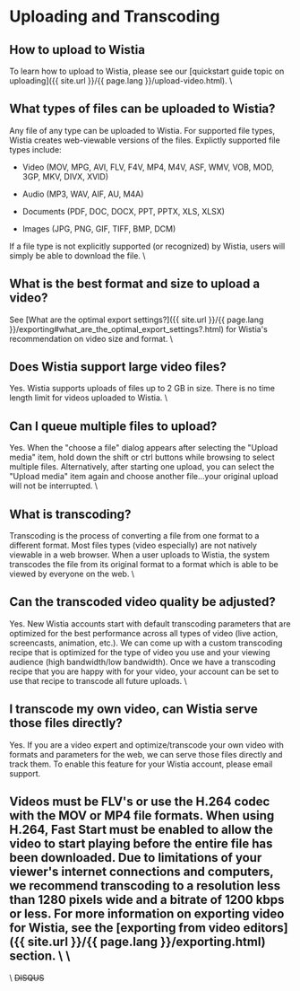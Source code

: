 # Uploading and Transcoding

## How to upload to Wistia

To learn how to upload to Wistia, please see our [quickstart guide topic on uploading]({{ site.url }}/{{ page.lang }}/upload-video.html).
\\
## What types of files can be uploaded to Wistia?

Any file of any type can be uploaded to Wistia.  For supported file types, Wistia creates web-viewable versions of the files.  Explictly supported file types include:


*  Video (MOV, MPG, AVI, FLV, F4V, MP4, M4V, ASF, WMV, VOB, MOD, 3GP, MKV, DIVX, XVID)

*  Audio (MP3, WAV, AIF, AU, M4A)

*  Documents (PDF, DOC, DOCX, PPT, PPTX, XLS, XLSX)

*  Images (JPG, PNG, GIF, TIFF, BMP, DCM)

If a file type is not explicitly supported (or recognized) by Wistia, users will simply be able to download the file.
\\

## What is the best format and size to upload a video?

See [What are the optimal export settings?]({{ site.url }}/{{ page.lang }}/exporting#what_are_the_optimal_export_settings?.html) for Wistia's recommendation on video size and format.
\\

## Does Wistia support large video files?

Yes.  Wistia supports uploads of files up to 2 GB in size.  There is no time length limit for videos uploaded to Wistia. 
\\
## Can I queue multiple files to upload?

Yes. When the "choose a file" dialog appears after selecting the "Upload media" item, hold down the shift or ctrl buttons while browsing to select multiple files.  Alternatively, after starting one upload, you can select the "Upload media" item again and choose another file...your original upload will not be interrupted. 
\\
## What is transcoding?

Transcoding is the process of converting a file from one format to a different format.  Most files types (video especially) are not natively viewable in a web browser.  When a user uploads to Wistia, the system transcodes the file from its original format to a format which is able to be viewed by everyone on the web.
\\
## Can the transcoded video quality be adjusted?

Yes. New Wistia accounts start with default transcoding parameters that are optimized for the best performance across all types of video (live action, screencasts, animation, etc.). We can come up with a custom transcoding recipe that is optimized for the type of video you use and your viewing audience (high bandwidth/low bandwidth). Once we have a transcoding recipe that you are happy with for your video, your account can be set to use that recipe to transcode all future uploads.
\\
## I transcode my own video, can Wistia serve those files directly?

Yes. If you are a video expert and optimize/transcode your own video with formats and parameters for the web, we can serve those files directly and track them. To enable this feature for your Wistia account, please email support.

Videos must be FLV's or use the H.264 codec with the MOV or MP4 file formats. When using H.264, Fast Start must be enabled to allow the video to start playing before the entire file has been downloaded. Due to limitations of your viewer's internet connections and computers, we recommend transcoding to a resolution less than 1280 pixels wide and a bitrate of 1200 kbps or less. For more information on exporting video for Wistia, see the [exporting from video editors]({{ site.url }}/{{ page.lang }}/exporting.html) section.
\\ 
\\
----
\\
~~DISQUS~~
